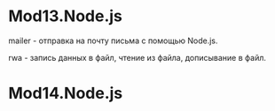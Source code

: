 # Mod13.Node.js
mailer - отправка на почту письма с помощью Node.js.

rwa - запись данных в файл, чтение из файла, дописывание в файл.

# Mod14.Node.js
